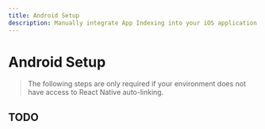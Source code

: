 ```yaml
---
title: Android Setup
description: Manually integrate App Indexing into your iOS application. 
---
```


# Android Setup

> The following steps are only required if your environment does not have access to React Native
auto-linking. 

## TODO
